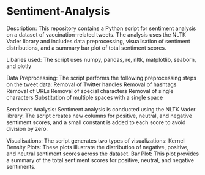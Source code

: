 # Sentiment-Analysis 

Description:
This repository contains a Python script for sentiment analysis on a dataset of vaccination-related tweets. The analysis uses the NLTK Vader library and includes data preprocessing, visualisation of sentiment distributions, and a summary bar plot of total sentiment scores.

Libaries used:
The script uses numpy, pandas, re, nltk, matplotlib, seaborn, and plotly

Data Preprocessing:
The script performs the following preprocessing steps on the tweet data:
  Removal of Twitter handles
  Removal of hashtags
  Removal of URLs
  Removal of special characters
  Removal of single characters
  Substitution of multiple spaces with a single space

Sentiment Analysis:
Sentiment analysis is conducted using the NLTK Vader library. The script creates new columns for positive, neutral, and negative sentiment scores, and a small constant is added to each score to avoid division by zero.

Visualisations:
The script generates two types of visualizations:
  Kernel Density Plots: These plots illustrate the distribution of negative, positive, and neutral sentiment scores across the dataset.
  Bar Plot: This plot provides a summary of the total sentiment scores for positive, neutral, and negative sentiments.
